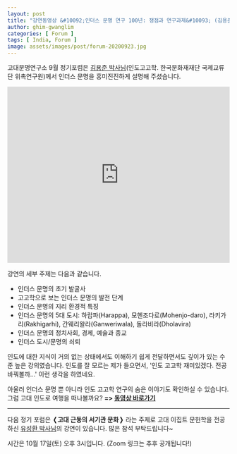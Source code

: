 ```yaml
---
layout: post
title: "강연동영상 &#10092;인더스 문명 연구 100년: 쟁점과 연구과제&#10093; (김용준)"
author: ghim-gwanglim
categories: [ Forum ]
tags: [ India, Forum ]
image: assets/images/post/forum-20200923.jpg
---
```


고대문명연구소 9월 정기포럼은 [김용준 박사님](/author-yjkim)(인도고고학. 한국문화재재단 국제교류단 위촉연구원)께서 인더스 문명을 흥미진진하게 설명해 주셨습니다.

<iframe width="100%" height="400px" src="https://www.youtube.com/embed/_GazquwekD0" frameborder="0" allow="accelerometer; autoplay; clipboard-write; encrypted-media; gyroscope; picture-in-picture" allowfullscreen></iframe>

강연의 세부 주제는 다음과 같습니다.
- 인더스 문명의 초기 발굴사
- 고고학으로 보는 인더스 문명의 발전 단계
- 인더스 문명의 지리 환경적 특징
- 인더스 문명의 5대 도시: 하랍파(Harappa), 모헨조다로(Mohenjo-daro), 라키가리(Rakhigarhi), 간웨리왈라(Ganweriwala), 돌라비라(Dholavira)
- 인더스 문명의 정치사회, 경제, 예술과 종교 
- 인더스 도시/문명의 쇠퇴


인도에 대한 지식이 거의 없는 상태에서도 이해하기 쉽게 전달하면서도 깊이가 있는 수준 높은 강의였습니다.
인도를 잘 모르는 제가 들으면서, '인도 고고학 재미있겠다. 전공 바꿔볼까...' 이런 생각을 하였네요.

아울러 인더스 문명 뿐 아니라 인도 고고학 연구의 숨은 이야기도 확인하실 수 있습니다. 그럼 고대 인도로 여행을 떠나볼까요?
__=> [동영상 바로가기](https://youtu.be/_GazquwekD0)__


----

다음 정기 포럼은 __&#10092;고대 근동의 서기관 문화&#10093;__ 라는 주제로 고대 이집트 문헌학을 전공하신 [유성환 박사님](/author-yoo)의 강연이 있습니다. 많은 참석 부탁드립니다~

시간은 10월 17일(토) 오후 3시입니다. (Zoom 링크는 추후 공개됩니다!)
